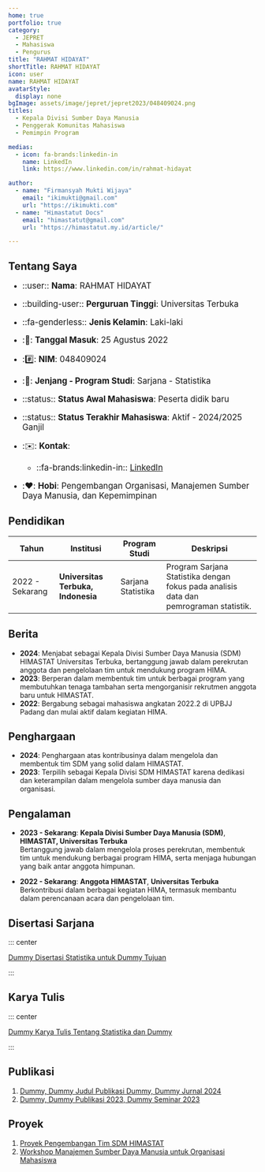 ```yaml
---
home: true
portfolio: true
category:
  - JEPRET
  - Mahasiswa
  - Pengurus
title: "RAHMAT HIDAYAT"
shortTitle: RAHMAT HIDAYAT
icon: user
name: RAHMAT HIDAYAT
avatarStyle:
  display: none
bgImage: assets/image/jepret/jepret2023/048409024.png
titles:
  - Kepala Divisi Sumber Daya Manusia
  - Penggerak Komunitas Mahasiswa
  - Pemimpin Program

medias:
  - icon: fa-brands:linkedin-in
    name: LinkedIn
    link: https://www.linkedin.com/in/rahmat-hidayat

author:
  - name: "Firmansyah Mukti Wijaya"
    email: "ikimukti@gmail.com"
    url: "https://ikimukti.com"
  - name: "Himastatut Docs"
    email: "himastatut@gmail.com"
    url: "https://himastatut.my.id/article/"

---
```


## Tentang Saya

<div style="font-size: 1.2em">

- ::user:: **Nama**: RAHMAT HIDAYAT
- ::building-user:: **Perguruan Tinggi**: Universitas Terbuka
- ::fa-genderless:: **Jenis Kelamin**: Laki-laki
- ::calendar:: **Tanggal Masuk**: 25 Agustus 2022
- ::hash:: **NIM**: 048409024
- ::book:: **Jenjang - Program Studi**: Sarjana - Statistika
- ::status:: **Status Awal Mahasiswa**: Peserta didik baru
- ::status:: **Status Terakhir Mahasiswa**: Aktif - 2024/2025 Ganjil
- ::envelope:: **Kontak**:
  - ::fa-brands:linkedin-in:: [LinkedIn](https://www.linkedin.com/in/rahmat-hidayat)

- ::heart:: **Hobi**: Pengembangan Organisasi, Manajemen Sumber Daya Manusia, dan Kepemimpinan

</div>

## Pendidikan

| Tahun       | Institusi                        | Program Studi           | Deskripsi                                                               |
|-------------|-----------------------------------|-------------------------|-------------------------------------------------------------------------|
| 2022 - Sekarang | **Universitas Terbuka, Indonesia** | Sarjana Statistika       | Program Sarjana Statistika dengan fokus pada analisis data dan pemrograman statistik. |

## Berita

- **2024**: Menjabat sebagai Kepala Divisi Sumber Daya Manusia (SDM) HIMASTAT Universitas Terbuka, bertanggung jawab dalam perekrutan anggota dan pengelolaan tim untuk mendukung program HIMA.
- **2023**: Berperan dalam membentuk tim untuk berbagai program yang membutuhkan tenaga tambahan serta mengorganisir rekrutmen anggota baru untuk HIMASTAT.
- **2022**: Bergabung sebagai mahasiswa angkatan 2022.2 di UPBJJ Padang dan mulai aktif dalam kegiatan HIMA.

## Penghargaan

- **2024**: Penghargaan atas kontribusinya dalam mengelola dan membentuk tim SDM yang solid dalam HIMASTAT.
- **2023**: Terpilih sebagai Kepala Divisi SDM HIMASTAT karena dedikasi dan keterampilan dalam mengelola sumber daya manusia dan organisasi.

## Pengalaman

- **2023 - Sekarang**: **Kepala Divisi Sumber Daya Manusia (SDM)**, **HIMASTAT, Universitas Terbuka**  
  Bertanggung jawab dalam mengelola proses perekrutan, membentuk tim untuk mendukung berbagai program HIMA, serta menjaga hubungan yang baik antar anggota himpunan.

- **2022 - Sekarang**: **Anggota HIMASTAT**, **Universitas Terbuka**  
  Berkontribusi dalam berbagai kegiatan HIMA, termasuk membantu dalam perencanaan acara dan pengelolaan tim.

## Disertasi Sarjana

::: center

[Dummy Disertasi Statistika untuk Dummy Tujuan](MHS048409024.md)

:::

## Karya Tulis

::: center

[Dummy Karya Tulis Tentang Statistika dan Dummy](MHS048409024.md)

:::

## Publikasi

1. [Dummy, Dummy Judul Publikasi Dummy, Dummy Jurnal 2024](https://dummy-jurnal.example.com)
2. [Dummy, Dummy Publikasi 2023, Dummy Seminar 2023](https://dummy-seminar.example.com)

## Proyek

1. [Proyek Pengembangan Tim SDM HIMASTAT](https://dummy-proyek-sdm.example.com)
2. [Workshop Manajemen Sumber Daya Manusia untuk Organisasi Mahasiswa](https://dummy-workshop-sdm.example.com)
